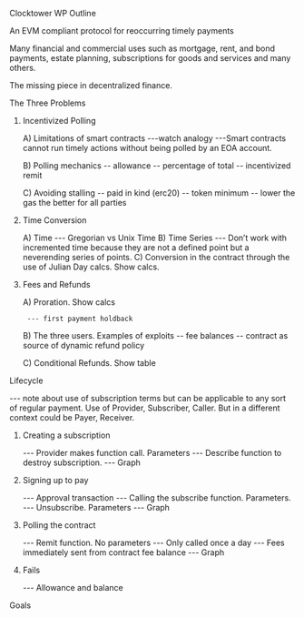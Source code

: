Clocktower WP Outline 

An EVM compliant protocol for reoccurring timely payments

Many financial and commercial uses such as mortgage, rent, and bond payments, estate planning, subscriptions for goods and services and many others. 

The missing piece in decentralized finance. 

The Three Problems

1) Incentivized Polling

	A) Limitations of smart contracts
		---watch analogy
		---Smart contracts cannot run timely actions without being polled by an EOA 			account.

	B)  Polling mechanics
		-- allowance
		-- percentage of total
		-- incentivized remit

	C) Avoiding stalling
		-- paid in kind (erc20)
		-- token minimum
		-- lower the gas the better for all parties

2) Time Conversion

	A) Time
		--- Gregorian vs Unix Time
	B) Time Series 
		--- Don’t work with incremented time because they are not a defined point but a 			neverending series of points. 
	C) Conversion in the contract through the use of Julian Day calcs. Show calcs.

3) Fees and Refunds

	A) Proration. Show calcs

		--- first payment holdback

	B) The three users. Examples of exploits
		-- fee balances
		-- contract as source of dynamic refund policy

	C) Conditional Refunds. Show table
	



Lifecycle

--- note about use of subscription terms but can be applicable to any sort of regular payment. Use of Provider, Subscriber, Caller. But in a different context could be Payer, Receiver.

1) Creating a subscription

	--- Provider makes function call. Parameters
	--- Describe function to destroy subscription. 
	--- Graph
2) Signing up to pay

	--- Approval transaction
	--- Calling the subscribe function. Parameters.
	--- Unsubscribe. Parameters
	--- Graph

3) Polling the contract

	--- Remit function. No parameters
	--- Only called once a day
	--- Fees immediately sent from contract fee balance
	--- Graph

4) Fails

	--- Allowance and balance
	
Goals









